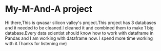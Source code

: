 # My-M-And-A project
Hi there,This is qwasar silicon valley's project.This project has 3 databases and it needed to be cleaned.I cleaned it and combined them to make 1 big database.Every data scientist should know how to work with dataframe in Pandas and I am working with dataframe now. I spend more time working with it.Thanks for listening me)
